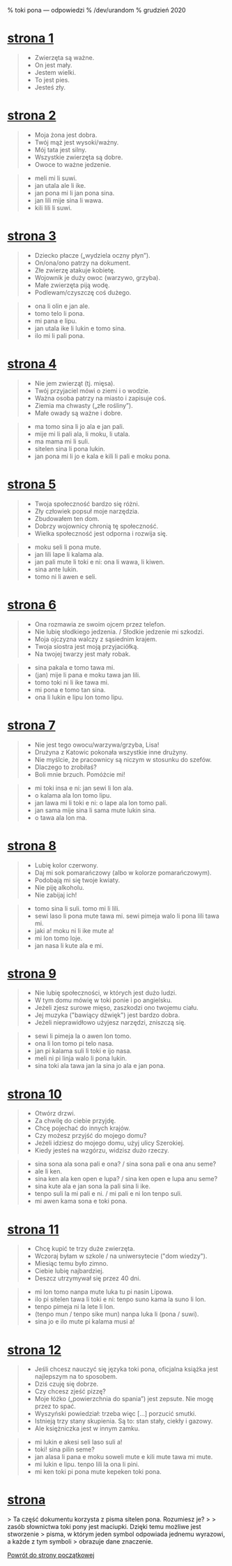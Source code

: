 % toki pona — odpowiedzi
% /dev/urandom
% grudzień 2020

<h1><a name="p1" id="p1" href="pl_1.html">strona 1</a></h1>

> * Zwierzęta są ważne.
> * On jest mały.
> * Jestem wielki.
> * To jest pies.
> * Jesteś zły.

<h1><a name="p2" id="p2" href="pl_2.html">strona 2</a></h1>

> * Moja żona jest dobra.
> * Twój mąż jest wysoki/ważny.
> * Mój tata jest silny.
> * Wszystkie zwierzęta są dobre.
> * Owoce to ważne jedzenie.
<!---->
> * meli mi li suwi.
> * jan utala ale li ike.
> * jan pona mi li jan pona sina.
> * jan lili mije sina li wawa.
> * kili lili li suwi.

<h1><a name="p3" id="p3" href="pl_3.html">strona 3</a></h1>

> * Dziecko płacze („wydziela oczny płyn”).
> * On/ona/ono patrzy na dokument.
> * Złe zwierzę atakuje kobietę.
> * Wojownik je duży owoc (warzywo, grzyba).
> * Małe zwierzęta piją wodę.
> * Podlewam/czyszczę coś dużego.
<!---->
> * ona li olin e jan ale.
> * tomo telo li pona.
> * mi pana e lipu.
> * jan utala ike li lukin e tomo sina.
> * ilo mi li pali pona.

<h1><a name="p4" id="p4" href="pl_4.html">strona 4</a></h1>

> * Nie jem zwierząt (tj. mięsa).
> * Twój przyjaciel mówi o ziemi i o wodzie.
> * Ważna osoba patrzy na miasto i zapisuje coś.
> * Ziemia ma chwasty („złe rośliny”).
> * Małe owady są ważne i dobre.
<!---->
> * ma tomo sina li jo ala e jan pali.
> * mije mi li pali ala, li moku, li utala. 
> * ma mama mi li suli.
> * sitelen sina li pona lukin.
> * jan pona mi li jo e kala e kili li pali e moku pona.

<h1><a name="p5" id="p5" href="pl_5.html">strona 5</a></h1>

> * Twoja społeczność bardzo się różni.
> * Zły człowiek popsuł moje narzędzia.
> * Zbudowałem ten dom.
> * Dobrzy wojownicy chronią tę społeczność.
> * Wielka społeczność jest odporna i rozwija się.
<!---->
> * moku seli li pona mute.
> * jan lili lape li kalama ala.
> * jan pali mute li toki e ni: ona li wawa, li kiwen.
> * sina ante lukin.
> * tomo ni li awen e seli.

<h1><a name="p6" id="p6" href="pl_6.html">strona 6</a></h1>

> * Ona rozmawia ze swoim ojcem przez telefon.
> * Nie lubię słodkiego jedzenia. / Słodkie jedzenie mi szkodzi.
> * Moja ojczyzna walczy z sąsiednim krajem.
> * Twoja siostra jest moją przyjaciółką.
> * Na twojej twarzy jest mały robak.
<!---->
> * sina pakala e tomo tawa mi.
> * (jan) mije li pana e moku tawa jan lili.
> * tomo toki ni li ike tawa mi.
> * mi pona e tomo tan sina.
> * ona li lukin e lipu lon tomo lipu.

<h1><a name="p7" id="p7" href="pl_7.html">strona 7</a></h1>

> * Nie jest tego owocu/warzywa/grzyba, Lisa!
> * Drużyna z Katowic pokonała wszystkie inne drużyny.
> * Nie myślcie, że pracownicy są niczym w stosunku do szefów.
> * Dlaczego to zrobiłaś?
> * Boli mnie brzuch. Pomóżcie mi!
<!---->
> * mi toki insa e ni: jan sewi li lon ala.
> * o kalama ala lon tomo lipu.
> * jan lawa mi li toki e ni: o lape ala lon tomo pali.
> * jan sama mije sina li sama mute lukin sina.
> * o tawa ala lon ma.

<h1><a name="p8" id="p8" href="pl_8.html">strona 8</a></h1>

> * Lubię kolor czerwony.
> * Daj mi sok pomarańczowy (albo w kolorze pomarańczowym).
> * Podobają mi się twoje kwiaty.
> * Nie piję alkoholu.
> * Nie zabijaj ich!
<!---->
> * tomo sina li suli. tomo mi li lili.
> * sewi laso li pona mute tawa mi. sewi pimeja walo li pona lili tawa mi.
> * jaki a! moku ni li ike mute a!
> * mi lon tomo loje.
> * jan nasa li kute ala e mi.

<h1><a name="p9" id="p9" href="pl_9.html">strona 9</a></h1>

> * Nie lubię społeczności, w których jest dużo ludzi.
> * W tym domu mówię w toki ponie i po angielsku.
> * Jeżeli zjesz surowe mięso, zaszkodzi ono twojemu ciału.
> * Jej muzyka ("bawiący dźwięk") jest bardzo dobra.
> * Jeżeli nieprawidłowo użyjesz narzędzi, zniszczą się.
<!---->
> * sewi li pimeja la o awen lon tomo.
> * ona li lon tomo pi telo nasa.
> * jan pi kalama suli li toki e ijo nasa.
> * meli ni pi linja walo li pona lukin.
> * sina toki ala tawa jan la sina jo ala e jan pona.

<h1><a name="p10" id="p10" href="pl_10.html">strona 10</a></h1>

> * Otwórz drzwi.
> * Za chwilę do ciebie przyjdę.
> * Chcę pojechać do innych krajów.
> * Czy możesz przyjść do mojego domu?
> * Jeżeli idziesz do mojego domu, użyj ulicy Szerokiej.
> * Kiedy jesteś na wzgórzu, widzisz dużo rzeczy.
<!---->
> * sina sona ala sona pali e ona? / sina sona pali e ona anu seme?
> * ale li ken.
> * sina ken ala ken open e lupa? / sina ken open e lupa anu seme?
> * sina kute ala e jan sona la pali sina li ike.
> * tenpo suli la mi pali e ni. / mi pali e ni lon tenpo suli.
> * mi awen kama sona e toki pona.

<h1><a name="p11" id="p11" href="pl_11.html">strona 11</a></h1>

> * Chcę kupić te trzy duże zwierzęta.
> * Wczoraj byłam w szkole / na uniwersytecie ("dom wiedzy").
> * Miesiąc temu było zimno.
> * Ciebie lubię najbardziej.
> * Deszcz utrzymywał się przez 40 dni.
<!---->
> * mi lon tomo nanpa mute luka tu pi nasin Lipowa.
> * ilo pi sitelen tawa li toki e ni: tenpo suno kama la suno li lon.
> * tenpo pimeja ni la lete li lon.
> * (tenpo mun / tenpo sike mun) nanpa luka li (pona / suwi).
> * sina jo e ilo mute pi kalama musi a!

<h1><a name="p12" id="p12" href="pl_12.html">strona 12</a></h1>

> * Jeśli chcesz nauczyć się języka toki pona, oficjalna książka jest najlepszym na to sposobem.
> * Dziś czuję się dobrze.
> * Czy chcesz zjeść pizzę?
> * Moje łóżko („powierzchnia do spania”) jest zepsute. Nie mogę przez to spać.
> * Wyszyński powiedział: trzeba więc [...] porzucić smutki.
> * Istnieją trzy stany skupienia. Są to: stan stały, ciekły i gazowy.
> * Ale księżniczka jest w innym zamku.
<!---->
> * mi lukin e akesi seli laso suli a!
> * toki! sina pilin seme?
> * jan alasa li pana e moku soweli mute e kili mute tawa mi mute.
> * mi lukin e lipu. tenpo lili la ona li pini.
> * mi ken toki pi pona mute kepeken toki pona.

<h1><a name="sp" id="sp" href="pl_sitelen_pona.html">strona </a></h1>
> Ta część dokumentu korzysta z pisma sitelen pona. Rozumiesz je?
>
> zasób słownictwa toki pony jest maciupki. Dzięki temu możliwe jest stworzenie
> pisma, w którym jeden symbol odpowiada jednemu wyrazowi, a każde z tym symboli
> obrazuje dane znaczenie.

[Powrót do strony początkowej](pl_index.html)
